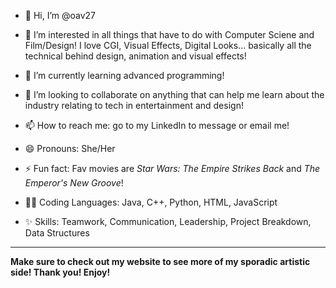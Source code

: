 - 👋 Hi, I’m @oav27
- 👀 I’m interested in all things that have to do with Computer Sciene and Film/Design! I love CGI, Visual Effects, Digital Looks... basically all the technical behind design, animation and visual effects!
- 🌱 I’m currently learning advanced programming!
- 💞️ I’m looking to collaborate on anything that can help me learn about the industry relating to tech in entertainment and design!
- 📫 How to reach me: go to my LinkedIn to message or email me!
- 😄 Pronouns: She/Her
- ⚡ Fun fact: Fav movies are *Star Wars: The Empire Strikes Back* and *The Emperor's New Groove*!

- 👩‍💻 Coding Languages: Java, C++, Python, HTML, JavaScript
- ✨ Skills: Teamwork, Communication, Leadership, Project Breakdown, Data Structures

---
**Make sure to check out my website to see more of my sporadic artistic side! Thank you! Enjoy!**

<!---
oav27/oav27 is a ✨ special ✨ repository because its `README.md` (this file) appears on your GitHub profile.
You can click the Preview link to take a look at your changes.
--->
